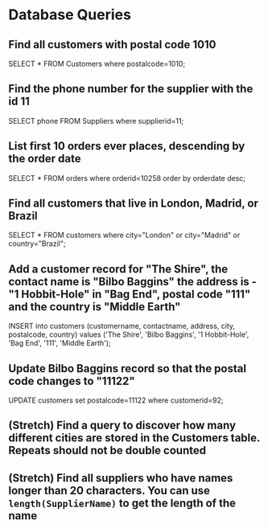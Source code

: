 # Database Queries

## Find all customers with postal code 1010

SELECT * FROM Customers where postalcode=1010;

## Find the phone number for the supplier with the id 11

SELECT phone FROM Suppliers where supplierid=11;

## List first 10 orders ever places, descending by the order date

SELECT * FROM orders where orderid<10258 order by orderdate desc;

## Find all customers that live in London, Madrid, or Brazil

SELECT * FROM customers where city="London" or city="Madrid" or country="Brazil";

## Add a customer record for "The Shire", the contact name is "Bilbo Baggins" the address is -"1 Hobbit-Hole" in "Bag End", postal code "111" and the country is "Middle Earth"

INSERT into customers (customername, contactname, address, city, postalcode, country) values ('The Shire', 'Bilbo Baggins', '1 Hobbit-Hole', 'Bag End', '111', 'Middle Earth');

## Update Bilbo Baggins record so that the postal code changes to "11122"

UPDATE customers set postalcode=11122 where customerid=92;

## (Stretch) Find a query to discover how many different cities are stored in the Customers table. Repeats should not be double counted

## (Stretch) Find all suppliers who have names longer than 20 characters. You can use `length(SupplierName)` to get the length of the name
